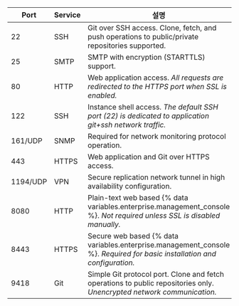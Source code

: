 | Port     | Service | 설명                                                                                                                             |
| -------- | ------- | ------------------------------------------------------------------------------------------------------------------------------ |
| 22       | SSH     | Git over SSH access. Clone, fetch, and push operations to public/private repositories supported.                               |
| 25       | SMTP    | SMTP with encryption (STARTTLS) support.                                                                                       |
| 80       | HTTP    | Web application access. *All requests are redirected to the HTTPS port when SSL is enabled.*                                   |
| 122      | SSH     | Instance shell access. *The default SSH port (22) is dedicated to application git+ssh network traffic.*                        |
| 161/UDP  | SNMP    | Required for network monitoring protocol operation.                                                                            |
| 443      | HTTPS   | Web application and Git over HTTPS access.                                                                                     |
| 1194/UDP | VPN     | Secure replication network tunnel in high availability configuration.                                                          |
| 8080     | HTTP    | Plain-text web based {% data variables.enterprise.management_console %}. *Not required unless SSL is disabled manually.*  |
| 8443     | HTTPS   | Secure web based {% data variables.enterprise.management_console %}. *Required for basic installation and configuration.* |
| 9418     | Git     | Simple Git protocol port. Clone and fetch operations to public repositories only. *Unencrypted network communication.*         |
